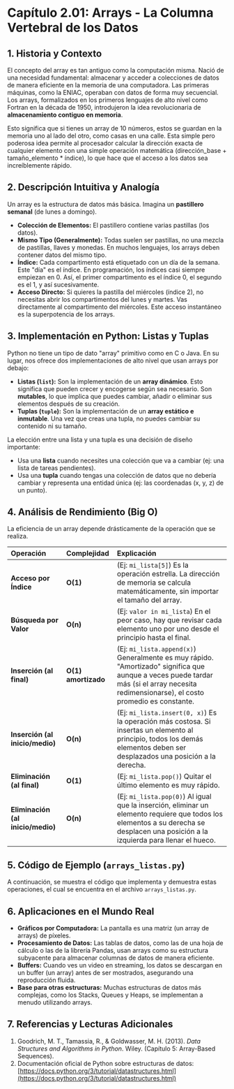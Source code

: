 # Capítulo 2.01: Arrays - La Columna Vertebral de los Datos

## 1. Historia y Contexto

El concepto del array es tan antiguo como la computación misma. Nació de una necesidad fundamental: almacenar y acceder a colecciones de datos de manera eficiente en la memoria de una computadora. Las primeras máquinas, como la ENIAC, operaban con datos de forma muy secuencial. Los arrays, formalizados en los primeros lenguajes de alto nivel como Fortran en la década de 1950, introdujeron la idea revolucionaria de **almacenamiento contiguo en memoria**.

Esto significa que si tienes un array de 10 números, estos se guardan en la memoria uno al lado del otro, como casas en una calle. Esta simple pero poderosa idea permite al procesador calcular la dirección exacta de cualquier elemento con una simple operación matemática (dirección_base + tamaño_elemento * índice), lo que hace que el acceso a los datos sea increíblemente rápido.

## 2. Descripción Intuitiva y Analogía

Un array es la estructura de datos más básica. Imagina un **pastillero semanal** (de lunes a domingo).

*   **Colección de Elementos:** El pastillero contiene varias pastillas (los datos).
*   **Mismo Tipo (Generalmente):** Todas suelen ser pastillas, no una mezcla de pastillas, llaves y monedas. En muchos lenguajes, los arrays deben contener datos del mismo tipo.
*   **Índice:** Cada compartimento está etiquetado con un día de la semana. Este "día" es el índice. En programación, los índices casi siempre empiezan en 0. Así, el primer compartimento es el índice 0, el segundo es el 1, y así sucesivamente.
*   **Acceso Directo:** Si quieres la pastilla del miércoles (índice 2), no necesitas abrir los compartimentos del lunes y martes. Vas directamente al compartimento del miércoles. Este acceso instantáneo es la superpotencia de los arrays.

## 3. Implementación en Python: Listas y Tuplas

Python no tiene un tipo de dato "array" primitivo como en C o Java. En su lugar, nos ofrece dos implementaciones de alto nivel que usan arrays por debajo:

*   **Listas (`list`):** Son la implementación de un **array dinámico**. Esto significa que pueden crecer y encogerse según sea necesario. Son **mutables**, lo que implica que puedes cambiar, añadir o eliminar sus elementos después de su creación.
*   **Tuplas (`tuple`):** Son la implementación de un **array estático e inmutable**. Una vez que creas una tupla, no puedes cambiar su contenido ni su tamaño.

La elección entre una lista y una tupla es una decisión de diseño importante:
*   Usa una **lista** cuando necesites una colección que va a cambiar (ej: una lista de tareas pendientes).
*   Usa una **tupla** cuando tengas una colección de datos que no debería cambiar y representa una entidad única (ej: las coordenadas (x, y, z) de un punto).

## 4. Análisis de Rendimiento (Big O)

La eficiencia de un array depende drásticamente de la operación que se realiza.

| Operación | Complejidad | Explicación |
| :--- | :--- | :--- |
| **Acceso por Índice** | **O(1)** | (Ej: `mi_lista[5]`) Es la operación estrella. La dirección de memoria se calcula matemáticamente, sin importar el tamaño del array. |
| **Búsqueda por Valor** | **O(n)** | (Ej: `valor in mi_lista`) En el peor caso, hay que revisar cada elemento uno por uno desde el principio hasta el final. |
| **Inserción (al final)** | **O(1) amortizado**| (Ej: `mi_lista.append(x)`) Generalmente es muy rápido. "Amortizado" significa que aunque a veces puede tardar más (si el array necesita redimensionarse), el costo promedio es constante. |
| **Inserción (al inicio/medio)** | **O(n)** | (Ej: `mi_lista.insert(0, x)`) Es la operación más costosa. Si insertas un elemento al principio, todos los demás elementos deben ser desplazados una posición a la derecha. |
| **Eliminación (al final)**| **O(1)** | (Ej: `mi_lista.pop()`) Quitar el último elemento es muy rápido. |
| **Eliminación (al inicio/medio)**| **O(n)** | (Ej: `mi_lista.pop(0)`) Al igual que la inserción, eliminar un elemento requiere que todos los elementos a su derecha se desplacen una posición a la izquierda para llenar el hueco. |

## 5. Código de Ejemplo (`arrays_listas.py`)

A continuación, se muestra el código que implementa y demuestra estas operaciones, el cual se encuentra en el archivo `arrays_listas.py`.

## 6. Aplicaciones en el Mundo Real

*   **Gráficos por Computadora:** La pantalla es una matriz (un array de arrays) de píxeles.
*   **Procesamiento de Datos:** Las tablas de datos, como las de una hoja de cálculo o las de la librería Pandas, usan arrays como su estructura subyacente para almacenar columnas de datos de manera eficiente.
*   **Buffers:** Cuando ves un video en streaming, los datos se descargan en un buffer (un array) antes de ser mostrados, asegurando una reproducción fluida.
*   **Base para otras estructuras:** Muchas estructuras de datos más complejas, como los Stacks, Queues y Heaps, se implementan a menudo utilizando arrays.

## 7. Referencias y Lecturas Adicionales

1.  Goodrich, M. T., Tamassia, R., & Goldwasser, M. H. (2013). *Data Structures and Algorithms in Python*. Wiley. (Capítulo 5: Array-Based Sequences).
2.  Documentación oficial de Python sobre estructuras de datos: [https://docs.python.org/3/tutorial/datastructures.html](https://docs.python.org/3/tutorial/datastructures.html)
